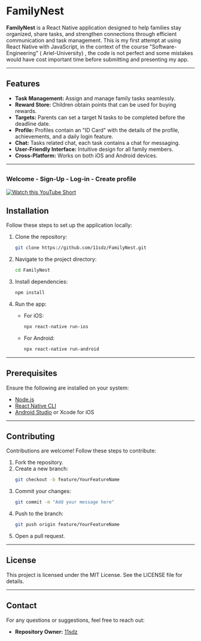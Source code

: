 # FamilyNest

**FamilyNest** is a React Native application designed to help families stay organized, share tasks, and strengthen connections through efficient communication and task management.
This is my first attempt at using React Native with JavaScript, in the context of the course "Software-Engineering" ( Ariel-University) , the code is not perfect and some mistakes would have cost important time before 
submitting and presenting my app. 

---

## Features

- **Task Management:** Assign and manage family tasks seamlessly.
- **Reward Store:** Children obtain points that can be used for buying rewards.
- **Targets:** Parents can set a target N tasks to be completed before the deadline date.
- **Profile:** Profiles contain an "ID Card" with the details of the profile, achievements, and a daily login feature.
- **Chat:** Tasks related chat, each task contains a chat for messaging.
- **User-Friendly Interface:** Intuitive design for all family members.
- **Cross-Platform:** Works on both iOS and Android devices.

---

##

### Welcome - Sign-Up - Log-in - Create profile

[![Watch this YouTube Short](https://img.youtube.com/vi/QOIMYp3PVZU/maxresdefault.jpg)](https://youtube.com/shorts/QOIMYp3PVZU?feature=share)




## Installation

Follow these steps to set up the application locally:

1. Clone the repository:
   ```bash
   git clone https://github.com/11sdz/FamilyNest.git
   ```

2. Navigate to the project directory:
   ```bash
   cd FamilyNest
   ```

3. Install dependencies:
   ```bash
   npm install
   ```

4. Run the app:
   - For iOS:
     ```bash
     npx react-native run-ios
     ```
   - For Android:
     ```bash
     npx react-native run-android
     ```

---

## Prerequisites

Ensure the following are installed on your system:

- [Node.js](https://nodejs.org/)
- [React Native CLI](https://reactnative.dev/docs/environment-setup)
- [Android Studio](https://developer.android.com/studio) or Xcode for iOS

---

## Contributing

Contributions are welcome! Follow these steps to contribute:

1. Fork the repository.
2. Create a new branch:
   ```bash
   git checkout -b feature/YourFeatureName
   ```
3. Commit your changes:
   ```bash
   git commit -m "Add your message here"
   ```
4. Push to the branch:
   ```bash
   git push origin feature/YourFeatureName
   ```
5. Open a pull request.

---

## License

This project is licensed under the MIT License. See the LICENSE file for details.

---

## Contact

For any questions or suggestions, feel free to reach out:

- **Repository Owner:** [11sdz](https://github.com/11sdz)

